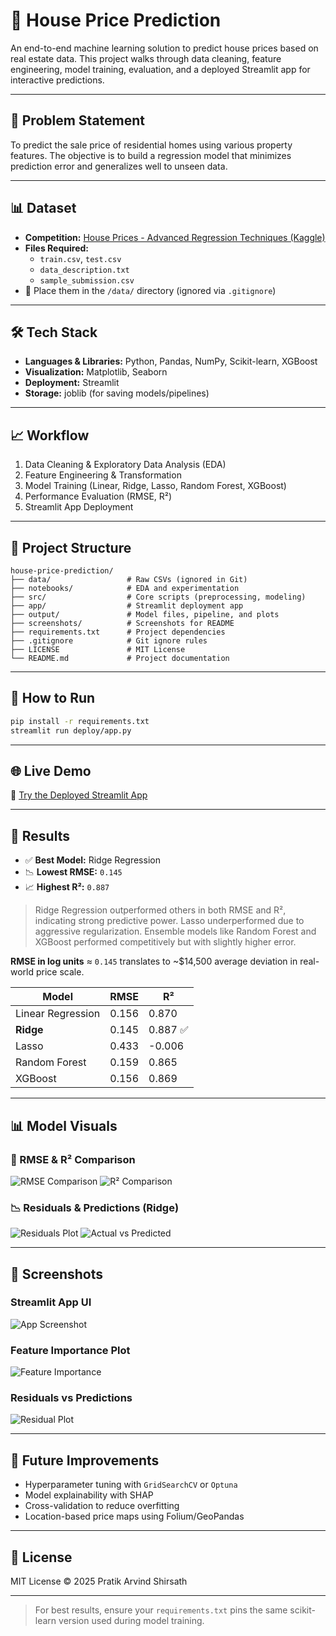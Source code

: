 # 🏡 House Price Prediction

An end-to-end machine learning solution to predict house prices based on real estate data. This project walks through data cleaning, feature engineering, model training, evaluation, and a deployed Streamlit app for interactive predictions.

---

## 📌 Problem Statement

To predict the sale price of residential homes using various property features. The objective is to build a regression model that minimizes prediction error and generalizes well to unseen data.

---

## 📊 Dataset

- **Competition:** [House Prices - Advanced Regression Techniques (Kaggle)](https://www.kaggle.com/competitions/house-prices-advanced-regression-techniques)
- **Files Required:**
  - `train.csv`, `test.csv`
  - `data_description.txt`
  - `sample_submission.csv`
- 📁 Place them in the `/data/` directory (ignored via `.gitignore`)

---

## 🛠️ Tech Stack

- **Languages & Libraries:** Python, Pandas, NumPy, Scikit-learn, XGBoost
- **Visualization:** Matplotlib, Seaborn
- **Deployment:** Streamlit
- **Storage:** joblib (for saving models/pipelines)

---

## 📈 Workflow

1. Data Cleaning & Exploratory Data Analysis (EDA)
2. Feature Engineering & Transformation
3. Model Training (Linear, Ridge, Lasso, Random Forest, XGBoost)
4. Performance Evaluation (RMSE, R²)
5. Streamlit App Deployment

---

## 🧱 Project Structure

```
house-price-prediction/
├── data/                 # Raw CSVs (ignored in Git)
├── notebooks/            # EDA and experimentation
├── src/                  # Core scripts (preprocessing, modeling)
├── app/                  # Streamlit deployment app
├── output/               # Model files, pipeline, and plots
├── screenshots/          # Screenshots for README
├── requirements.txt      # Project dependencies
├── .gitignore            # Git ignore rules
├── LICENSE               # MIT License
└── README.md             # Project documentation
```

---

## 🚀 How to Run

```bash
pip install -r requirements.txt
streamlit run deploy/app.py
```

---

## 🌐 Live Demo

🔗 [Try the Deployed Streamlit App](https://house-price-pratt.streamlit.app)

---

## 📌 Results

- ✅ **Best Model:** Ridge Regression  
- 📉 **Lowest RMSE:** `0.145`  
- 📈 **Highest R²:** `0.887`  

> Ridge Regression outperformed others in both RMSE and R², indicating strong predictive power. Lasso underperformed due to aggressive regularization. Ensemble models like Random Forest and XGBoost performed competitively but with slightly higher error.

**RMSE in log units** ≈ `0.145` translates to ~$14,500 average deviation in real-world price scale.

| Model              | RMSE   | R²      |
|--------------------|--------|---------|
| Linear Regression  | 0.156  | 0.870   |
| **Ridge**          | 0.145  | 0.887 ✅ |
| Lasso              | 0.433  | -0.006  |
| Random Forest      | 0.159  | 0.865   |
| XGBoost            | 0.156  | 0.869   |

---

## 📊 Model Visuals

### 📌 RMSE & R² Comparison
![RMSE Comparison](screenshots/rmse_comparison.png)
![R² Comparison](screenshots/r2_comparison.png)

### 📉 Residuals & Predictions (Ridge)
![Residuals Plot](screenshots/residuals_plot.png)
![Actual vs Predicted](screenshots/Ridge_actual_vs_pred.png)

---

## 📸 Screenshots

### Streamlit App UI
![App Screenshot](screenshots/streamlit_app.png)

### Feature Importance Plot
![Feature Importance](screenshots/feature_importance.png)

### Residuals vs Predictions
![Residual Plot](screenshots/residuals_plot.png)

---

## 🧠 Future Improvements

- Hyperparameter tuning with `GridSearchCV` or `Optuna`
- Model explainability with SHAP
- Cross-validation to reduce overfitting
- Location-based price maps using Folium/GeoPandas

---

## 🪪 License

MIT License © 2025 Pratik Arvind Shirsath

---

> For best results, ensure your `requirements.txt` pins the same scikit-learn version used during model training.
